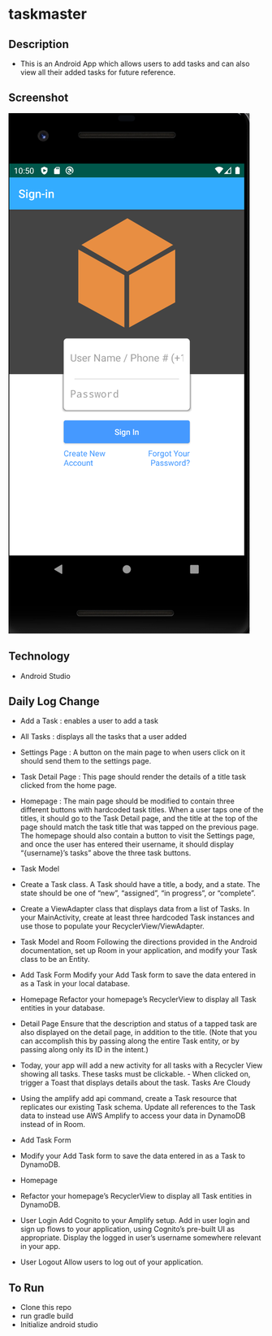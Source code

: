 # taskmaster

## Description
- This is an Android App which allows users to add tasks and can also view all their added tasks for future reference.


## Screenshot

![screenshot](https://github.com/jjblues86/taskmaster/blob/master/screenshots/Screen%20Shot%201398-12-06%20at%2010.50.09%20AM.png)

## Technology
- Android Studio

## Daily Log Change
- Add a Task : enables a user to add a task
- All Tasks : displays all the tasks that a user added
- Settings Page : A button on the main page to when users click on it should send them to the settings page.
- Task Detail Page : This page should render the details of a title task clicked from the home page.
- Homepage : The main page should be modified to contain three different buttons with hardcoded task titles. When a user taps one of the titles, it should go to the Task Detail page, and the title at the top of the page should match the task title that was tapped on the previous page.
             The homepage should also contain a button to visit the Settings page, and once the user has entered their username, it should display “{username}’s tasks” above the three task buttons.
- Task Model
- Create a Task class. A Task should have a title, a body, and a state. The state should be one of “new”, “assigned”, “in progress”, or “complete”.
- Create a ViewAdapter class that displays data from a list of Tasks.
In your MainActivity, create at least three hardcoded Task instances and use those to populate your RecyclerView/ViewAdapter.
- Task Model and Room
  Following the directions provided in the Android documentation, set up Room in your application, and modify your Task class to be an Entity.
- Add Task Form
  Modify your Add Task form to save the data entered in as a Task in your local database.
- Homepage
  Refactor your homepage’s RecyclerView to display all Task entities in your database.
- Detail Page
  Ensure that the description and status of a tapped task are also displayed on the detail page, in addition to the title. (Note that you can accomplish this by passing along the entire Task entity, or by passing along only its ID in the intent.)
- Today, your app will add a new activity for all tasks with a Recycler View showing all tasks. These tasks must be clickable. - When clicked on, trigger a Toast that displays details about the task.
Tasks Are Cloudy
- Using the amplify add api command, create a Task resource that replicates our existing Task schema. Update all references to the Task data to instead use AWS Amplify to access your data in DynamoDB instead of in Room.

- Add Task Form
- Modify your Add Task form to save the data entered in as a Task to DynamoDB.

- Homepage
- Refactor your homepage’s RecyclerView to display all Task entities in DynamoDB.

- User Login
Add Cognito to your Amplify setup. Add in user login and sign up flows to your application, using Cognito’s pre-built UI as appropriate. Display the logged in user’s username somewhere relevant in your app.

- User Logout
Allow users to log out of your application.

## To Run
- Clone this repo
- run gradle build
- Initialize android studio
